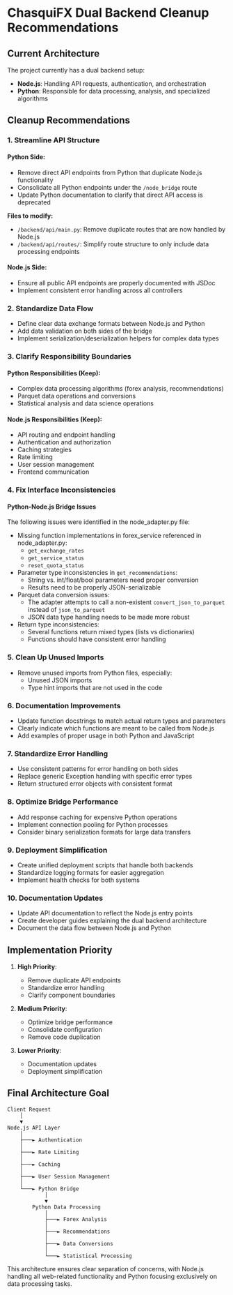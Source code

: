 # ChasquiFX Dual Backend Cleanup Recommendations

## Current Architecture

The project currently has a dual backend setup:

- **Node.js**: Handling API requests, authentication, and orchestration
- **Python**: Responsible for data processing, analysis, and specialized algorithms

## Cleanup Recommendations

### 1. Streamline API Structure

#### Python Side:

- Remove direct API endpoints from Python that duplicate Node.js functionality
- Consolidate all Python endpoints under the `/node_bridge` route
- Update Python documentation to clarify that direct API access is deprecated

**Files to modify:**

- `/backend/api/main.py`: Remove duplicate routes that are now handled by Node.js
- `/backend/api/routes/`: Simplify route structure to only include data processing endpoints

#### Node.js Side:

- Ensure all public API endpoints are properly documented with JSDoc
- Implement consistent error handling across all controllers

### 2. Standardize Data Flow

- Define clear data exchange formats between Node.js and Python
- Add data validation on both sides of the bridge
- Implement serialization/deserialization helpers for complex data types

### 3. Clarify Responsibility Boundaries

#### Python Responsibilities (Keep):

- Complex data processing algorithms (forex analysis, recommendations)
- Parquet data operations and conversions
- Statistical analysis and data science operations

#### Node.js Responsibilities (Keep):

- API routing and endpoint handling
- Authentication and authorization
- Caching strategies
- Rate limiting
- User session management
- Frontend communication

### 4. Fix Interface Inconsistencies

#### Python-Node.js Bridge Issues

The following issues were identified in the node_adapter.py file:

- Missing function implementations in forex_service referenced in node_adapter.py:
  - `get_exchange_rates`
  - `get_service_status`
  - `reset_quota_status`
- Parameter type inconsistencies in `get_recommendations`:
  - String vs. int/float/bool parameters need proper conversion
  - Results need to be properly JSON-serializable
- Parquet data conversion issues:
  - The adapter attempts to call a non-existent `convert_json_to_parquet` instead of `json_to_parquet`
  - JSON data type handling needs to be made more robust
- Return type inconsistencies:
  - Several functions return mixed types (lists vs dictionaries)
  - Functions should have consistent error handling

### 5. Clean Up Unused Imports

- Remove unused imports from Python files, especially:
  - Unused JSON imports
  - Type hint imports that are not used in the code

### 6. Documentation Improvements

- Update function docstrings to match actual return types and parameters
- Clearly indicate which functions are meant to be called from Node.js
- Add examples of proper usage in both Python and JavaScript

### 7. Standardize Error Handling

- Use consistent patterns for error handling on both sides
- Replace generic Exception handling with specific error types
- Return structured error objects with consistent format

### 8. Optimize Bridge Performance

- Add response caching for expensive Python operations
- Implement connection pooling for Python processes
- Consider binary serialization formats for large data transfers

### 9. Deployment Simplification

- Create unified deployment scripts that handle both backends
- Standardize logging formats for easier aggregation
- Implement health checks for both systems

### 10. Documentation Updates

- Update API documentation to reflect the Node.js entry points
- Create developer guides explaining the dual backend architecture
- Document the data flow between Node.js and Python

## Implementation Priority

1. **High Priority**:

   - Remove duplicate API endpoints
   - Standardize error handling
   - Clarify component boundaries

2. **Medium Priority**:

   - Optimize bridge performance
   - Consolidate configuration
   - Remove code duplication

3. **Lower Priority**:
   - Documentation updates
   - Deployment simplification

## Final Architecture Goal

```
Client Request
    │
    ▼
Node.js API Layer
    │
    ├───► Authentication
    │
    ├───► Rate Limiting
    │
    ├───► Caching
    │
    ├───► User Session Management
    │
    └───► Python Bridge
            │
            ▼
        Python Data Processing
            │
            ├───► Forex Analysis
            │
            ├───► Recommendations
            │
            ├───► Data Conversions
            │
            └───► Statistical Processing
```

This architecture ensures clear separation of concerns, with Node.js handling all web-related functionality and Python focusing exclusively on data processing tasks.
